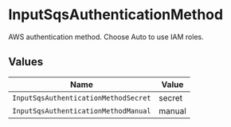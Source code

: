 # InputSqsAuthenticationMethod

AWS authentication method. Choose Auto to use IAM roles.


## Values

| Name                                 | Value                                |
| ------------------------------------ | ------------------------------------ |
| `InputSqsAuthenticationMethodSecret` | secret                               |
| `InputSqsAuthenticationMethodManual` | manual                               |